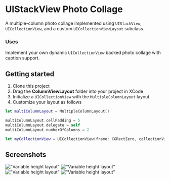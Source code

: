 # UIStackView Photo Collage

A multiple-column photo collage implemented using `UIStackView`, `UICollectionView`, and a custom `UICollectionViewLayout` subclass.

### Uses

Implement your own dynamic `UICollectionView` backed photo collage with caption support. 

## Getting started

1. Clone this project
2. Drag the **ColumnViewLayout** folder into your project in XCode
3. Initialize a `UICollectionView` with the `MultipleColumnLayout` layout
4. Customize your layout as follows

```Swift
let multiColumnLayout = MultipleColumnLayout()

multiColumnLayout.cellPadding = 5
multiColumnLayout.delegate = self
multiColumnLayout.numberOfColumns = 2

let myCollectionView = UICollectionView(frame: CGRectZero, collectionViewLayout: multiColumnLayout)
```

Screenshots
---------
!["Variable height layout"](docs/assets/1.png)
!["Variable height layout"](docs/assets/2.png)
!["Variable height layout"](docs/assets/3.png)
!["Variable height layout"](docs/assets/4.png)
